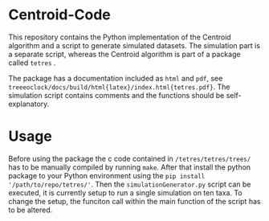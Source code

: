 # Centroid-Code

This repository contains the Python implementation of the Centroid algorithm and a script to generate simulated datasets.
The simulation part is a separate script, whereas the Centroid algorithm is part of a package called `tetres` .

The package has a documentation included as `html` and `pdf`, see `treeeoclock/docs/build/html{latex}/index.html{tetres.pdf}`. 
The simulation script contains comments and the functions should be self-explanatory.

# Usage

Before using the package the c code contained in `/tetres/tetres/trees/` has to be manually compiled by running `make`.
After that install the python package to your Python environment using the `pip install '/path/to/repo/tetres/'`.
Then the `simulationGenerator.py` script can be executed, it is currently setup to run a single simulation on ten taxa.
To change the setup, the funciton call within the main function of the script has to be altered.

